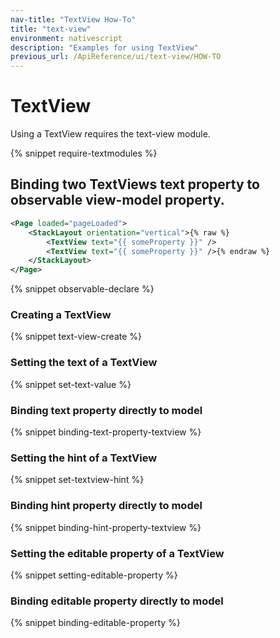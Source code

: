 ```yaml
---
nav-title: "TextView How-To"
title: "text-view"
environment: nativescript
description: "Examples for using TextView"
previous_url: /ApiReference/ui/text-view/HOW-TO
---
```


# TextView

Using a TextView requires the text-view module.

{% snippet require-textmodules %}

## Binding two TextViews text property to observable view-model property.

``` XML
<Page loaded="pageLoaded">
    <StackLayout orientation="vertical">{% raw %}
        <TextView text="{{ someProperty }}" />
        <TextView text="{{ someProperty }}" />{% endraw %}
    </StackLayout>
</Page>
```

{% snippet observable-declare %}

### Creating a TextView

{% snippet text-view-create %}

### Setting the text of a TextView

{% snippet set-text-value %}

### Binding text property directly to model

{% snippet binding-text-property-textview %}

### Setting the hint of a TextView

{% snippet set-textview-hint %}

### Binding hint property directly to model

{% snippet binding-hint-property-textview %}

### Setting the editable property of a TextView

{% snippet setting-editable-property %}

### Binding editable property directly to model

{% snippet binding-editable-property %}
